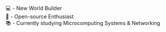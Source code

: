 💻 - New World Builder <br>
🐧 - Open-source Enthusiast <br>
📚 - Currently studying Microcomputing Systems & Networking
<!---
ItssUri/ItssUri is a ✨ special ✨ repository because its `README.md` (this file) appears on your GitHub profile.
You can click the Preview link to take a look at your changes.
--->

